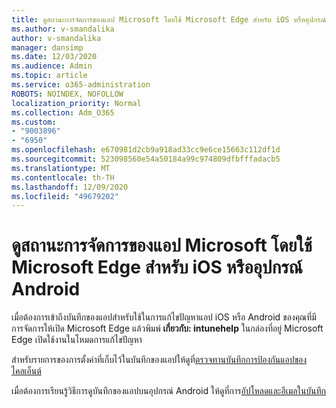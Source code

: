 ```yaml
---
title: ดูสถานะการจัดการของแอป Microsoft โดยใช้ Microsoft Edge สำหรับ iOS หรืออุปกรณ์ Android
ms.author: v-smandalika
author: v-smandalika
manager: dansimp
ms.date: 12/03/2020
ms.audience: Admin
ms.topic: article
ms.service: o365-administration
ROBOTS: NOINDEX, NOFOLLOW
localization_priority: Normal
ms.collection: Adm_O365
ms.custom:
- "9003896"
- "6950"
ms.openlocfilehash: e670981d2cb9a918ad33cc9e6ce15663c112df1d
ms.sourcegitcommit: 523098560e54a50184a99c974809dfbfffadacb5
ms.translationtype: MT
ms.contentlocale: th-TH
ms.lasthandoff: 12/09/2020
ms.locfileid: "49679202"
---
```

# <a name="view-the-management-status-of-microsoft-apps-by-using-microsoft-edge-for-ios-or-android-devices"></a>ดูสถานะการจัดการของแอป Microsoft โดยใช้ Microsoft Edge สำหรับ iOS หรืออุปกรณ์ Android

เมื่อต้องการเข้าถึงบันทึกของแอปสำหรับใช้ในการแก้ไขปัญหาแอป iOS หรือ Android ของคุณที่มีการจัดการให้เปิด Microsoft Edge แล้วพิมพ์ **เกี่ยวกับ: intunehelp** ในกล่องที่อยู่ Microsoft Edge เปิดใช้งานในโหมดการแก้ไขปัญหา

สำหรับรายการของการตั้งค่าที่เก็บไว้ในบันทึกของแอปให้ดูที่[ตรวจทานบันทึกการป้องกันแอปของไคลเอ็นต์](https://docs.microsoft.com/mem/intune/apps/app-protection-policy-settings-log)

เมื่อต้องการเรียนรู้วิธีการดูบันทึกของแอปบนอุปกรณ์ Android ให้ดูที่การ[อัปโหลดและอีเมลในบันทึก](https://docs.microsoft.com/mem/intune/user-help/send-logs-to-your-it-admin-by-email-android)